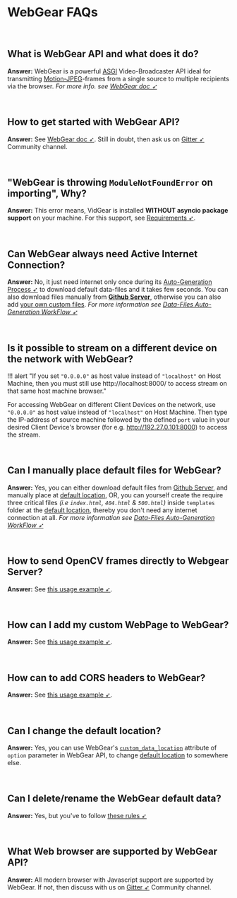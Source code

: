 <!--
===============================================
vidgear library source-code is deployed under the Apache 2.0 License:

Copyright (c) 2019 Abhishek Thakur(@abhiTronix) <abhi.una12@gmail.com>

Licensed under the Apache License, Version 2.0 (the "License");
you may not use this file except in compliance with the License.
You may obtain a copy of the License at

   http://www.apache.org/licenses/LICENSE-2.0

Unless required by applicable law or agreed to in writing, software
distributed under the License is distributed on an "AS IS" BASIS,
WITHOUT WARRANTIES OR CONDITIONS OF ANY KIND, either express or implied.
See the License for the specific language governing permissions and
limitations under the License.
===============================================
-->

# WebGear FAQs

&nbsp;

## What is WebGear API and what does it do?

**Answer:** WebGear is a powerful [ASGI](https://asgi.readthedocs.io/en/latest/) Video-Broadcaster API ideal for transmitting [Motion-JPEG](https://en.wikipedia.org/wiki/Motion_JPEG)-frames from a single source to multiple recipients via the browser. _For more info. see [WebGear doc ➶](../../gears/webgear/overview/)_

&nbsp;

## How to get started with WebGear API?

**Answer:** See [WebGear doc ➶](../../gears/webgear/overview/). Still in doubt, then ask us on [Gitter ➶](https://gitter.im/vidgear/community) Community channel.

&nbsp;

## "WebGear is throwing `ModuleNotFoundError` on importing", Why?

**Answer:** This error means, VidGear is installed **WITHOUT asyncio package support** on your machine. For this support, see [Requirements ➶](../../gears/webgear/usage/#requirements).

&nbsp;

## Can WebGear always need Active Internet Connection?

**Answer:** No, it just need internet only once during its [Auto-Generation Process ➶](../../gears/webgear/overview/#auto-generation-process) to download default data-files and it takes few seconds. You can also download files manually from [**Github Server**](https://github.com/abhiTronix/vidgear-vitals), otherwise you can also add [your own custom files](../../gears/webgear/advanced/#rules-for-altering-webgear-files-and-folders). _For more information see [Data-Files Auto-Generation WorkFlow ➶](../../gears/webgear/overview/#data-files-auto-generation-workflow-for-webgear)_

&nbsp;

## Is it possible to stream on a different device on the network with WebGear?

!!! alert "If you set `"0.0.0.0"` as host value instead of `"localhost"` on Host Machine, then you must still use http://localhost:8000/ to access stream on that same host machine browser."

For accessing WebGear on different Client Devices on the network, use `"0.0.0.0"` as host value instead of `"localhost"` on Host Machine. Then type the IP-address of source machine followed by the defined `port` value in your desired Client Device's browser (for e.g. http://192.27.0.101:8000) to access the stream.

&nbsp;

## Can I manually place default files for WebGear?

**Answer:** Yes, you can either download default files from [Github Server](https://github.com/abhiTronix/webgear_data), and manually place at [default location](../../gears/webgear/overview/#default-location), OR, you can yourself create the require three critical files _(i.e `index.html`, `404.html` & `500.html`)_  inside `templates` folder at the [default location](../../gears/webgear/overview/#default-location), thereby you don't need any internet connection at all. _For more information see [Data-Files Auto-Generation WorkFlow ➶](../../gears/webgear/overview/#data-files-auto-generation-workflow)_

&nbsp;

## How to send OpenCV frames directly to Webgear Server?

**Answer:** See [this usage example ➶](../../gears/webgear/advanced/#using-webgear-with-a-custom-sourceopencv).

&nbsp;

## How can I add my custom WebPage to WebGear?

**Answer:** See [this usage example ➶](../../gears/webgear/advanced/#using-webgear-with-custom-webpage-routes).

&nbsp;

## How can to add CORS headers to WebGear?

**Answer:** See [this usage example ➶](../../gears/webgear/advanced/#using-webgear-with-middlewares).

&nbsp;

## Can I change the default location?

**Answer:** Yes, you can use WebGear's [`custom_data_location`](../../gears/webgear/params/#webgear-specific-attributes) attribute of `option` parameter in WebGear API, to change [default location](../../gears/webgear/overview/#default-location) to somewhere else.

&nbsp;

## Can I delete/rename the WebGear default data?

**Answer:** Yes, but you've to follow [these rules ➶](../../gears/webgear/advanced/#rules-for-altering-webgear-files-and-folders)

&nbsp;

## What Web browser are supported by WebGear API?

**Answer:** All modern browser with Javascript support are supported by WebGear. If not, then discuss with us on [Gitter ➶](https://gitter.im/vidgear/community) Community channel.

&nbsp;
